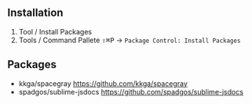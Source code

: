 ## Installation
1. Tool / Install Packages
2. Tools / Command Pallete <kbd title="Shift+Command+P">⇧⌘P</kbd>  -> `Package Control: Install Packages`

## Packages
- kkga/spacegray https://github.com/kkga/spacegray
- spadgos/sublime-jsdocs https://github.com/spadgos/sublime-jsdocs
